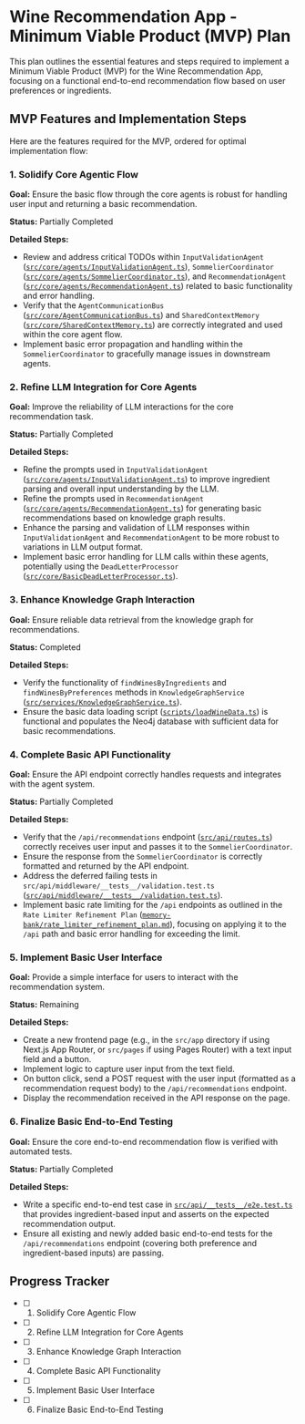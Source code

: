 # Wine Recommendation App - Minimum Viable Product (MVP) Plan

This plan outlines the essential features and steps required to implement a Minimum Viable Product (MVP) for the Wine Recommendation App, focusing on a functional end-to-end recommendation flow based on user preferences or ingredients.

## MVP Features and Implementation Steps

Here are the features required for the MVP, ordered for optimal implementation flow:

### 1. Solidify Core Agentic Flow

**Goal:** Ensure the basic flow through the core agents is robust for handling user input and returning a basic recommendation.

**Status:** Partially Completed

**Detailed Steps:**

- Review and address critical TODOs within `InputValidationAgent` ([`src/core/agents/InputValidationAgent.ts`](src/core/agents/InputValidationAgent.ts)), `SommelierCoordinator` ([`src/core/agents/SommelierCoordinator.ts`](src/core/agents/SommelierCoordinator.ts)), and `RecommendationAgent` ([`src/core/agents/RecommendationAgent.ts`](src/core/agents/RecommendationAgent.ts)) related to basic functionality and error handling.
- Verify that the `AgentCommunicationBus` ([`src/core/AgentCommunicationBus.ts`](src/core/AgentCommunicationBus.ts)) and `SharedContextMemory` ([`src/core/SharedContextMemory.ts`](src/core/SharedContextMemory.ts)) are correctly integrated and used within the core agent flow.
- Implement basic error propagation and handling within the `SommelierCoordinator` to gracefully manage issues in downstream agents.

### 2. Refine LLM Integration for Core Agents

**Goal:** Improve the reliability of LLM interactions for the core recommendation task.

**Status:** Partially Completed

**Detailed Steps:**

- Refine the prompts used in `InputValidationAgent` ([`src/core/agents/InputValidationAgent.ts`](src/core/agents/InputValidationAgent.ts)) to improve ingredient parsing and overall input understanding by the LLM.
- Refine the prompts used in `RecommendationAgent` ([`src/core/agents/RecommendationAgent.ts`](src/core/agents/RecommendationAgent.ts)) for generating basic recommendations based on knowledge graph results.
- Enhance the parsing and validation of LLM responses within `InputValidationAgent` and `RecommendationAgent` to be more robust to variations in LLM output format.
- Implement basic error handling for LLM calls within these agents, potentially using the `DeadLetterProcessor` ([`src/core/BasicDeadLetterProcessor.ts`](src/core/BasicDeadLetterProcessor.ts)).

### 3. Enhance Knowledge Graph Interaction

**Goal:** Ensure reliable data retrieval from the knowledge graph for recommendations.

**Status:** Completed

**Detailed Steps:**

- Verify the functionality of `findWinesByIngredients` and `findWinesByPreferences` methods in `KnowledgeGraphService` ([`src/services/KnowledgeGraphService.ts`](src/services/KnowledgeGraphService.ts)).
- Ensure the basic data loading script ([`scripts/loadWineData.ts`](scripts/loadWineData.ts)) is functional and populates the Neo4j database with sufficient data for basic recommendations.

### 4. Complete Basic API Functionality

**Goal:** Ensure the API endpoint correctly handles requests and integrates with the agent system.

**Status:** Partially Completed

**Detailed Steps:**

- Verify that the `/api/recommendations` endpoint ([`src/api/routes.ts`](src/api/routes.ts)) correctly receives user input and passes it to the `SommelierCoordinator`.
- Ensure the response from the `SommelierCoordinator` is correctly formatted and returned by the API endpoint.
- Address the deferred failing tests in `src/api/middleware/__tests__/validation.test.ts` ([`src/api/middleware/__tests__/validation.test.ts`](src/api/middleware/__tests__/validation.test.ts)).
- Implement basic rate limiting for the `/api` endpoints as outlined in the `Rate Limiter Refinement Plan` ([`memory-bank/rate_limiter_refinement_plan.md`](memory-bank/rate_limiter_refinement_plan.md)), focusing on applying it to the `/api` path and basic error handling for exceeding the limit.

### 5. Implement Basic User Interface

**Goal:** Provide a simple interface for users to interact with the recommendation system.

**Status:** Remaining

**Detailed Steps:**

- Create a new frontend page (e.g., in the `src/app` directory if using Next.js App Router, or `src/pages` if using Pages Router) with a text input field and a button.
- Implement logic to capture user input from the text field.
- On button click, send a POST request with the user input (formatted as a recommendation request body) to the `/api/recommendations` endpoint.
- Display the recommendation received in the API response on the page.

### 6. Finalize Basic End-to-End Testing

**Goal:** Ensure the core end-to-end recommendation flow is verified with automated tests.

**Status:** Partially Completed

**Detailed Steps:**

- Write a specific end-to-end test case in [`src/api/__tests__/e2e.test.ts`](src/api/__tests__/e2e.test.ts) that provides ingredient-based input and asserts on the expected recommendation output.
- Ensure all existing and newly added basic end-to-end tests for the `/api/recommendations` endpoint (covering both preference and ingredient-based inputs) are passing.

## Progress Tracker

- [ ] 1. Solidify Core Agentic Flow
- [ ] 2. Refine LLM Integration for Core Agents
- [ ] 3. Enhance Knowledge Graph Interaction
- [ ] 4. Complete Basic API Functionality
- [ ] 5. Implement Basic User Interface
- [ ] 6. Finalize Basic End-to-End Testing